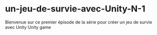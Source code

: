 # un-jeu-de-survie-avec-Unity-N-1
 Bienvenue sur ce premier épisode de la série pour créer un jeu de survie avec Unity 
 Unity game 
